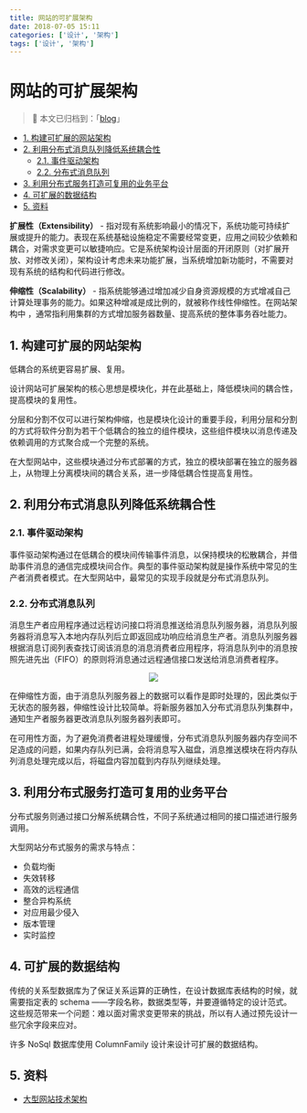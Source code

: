 ```yaml
---
title: 网站的可扩展架构
date: 2018-07-05 15:11
categories: ['设计', '架构']
tags: ['设计', '架构']
---
```


# 网站的可扩展架构

> 📓 本文已归档到：「[blog](https://github.com/dunwu/blog)」

<!-- TOC depthFrom:2 depthTo:3 -->

- [1. 构建可扩展的网站架构](#1-构建可扩展的网站架构)
- [2. 利用分布式消息队列降低系统耦合性](#2-利用分布式消息队列降低系统耦合性)
  - [2.1. 事件驱动架构](#21-事件驱动架构)
  - [2.2. 分布式消息队列](#22-分布式消息队列)
- [3. 利用分布式服务打造可复用的业务平台](#3-利用分布式服务打造可复用的业务平台)
- [4. 可扩展的数据结构](#4-可扩展的数据结构)
- [5. 资料](#5-资料)

<!-- /TOC -->

**扩展性（Extensibility）** - 指对现有系统影响最小的情况下，系统功能可持续扩展或提升的能力。表现在系统基础设施稳定不需要经常变更，应用之间较少依赖和耦合，对需求变更可以敏捷响应。它是系统架构设计层面的开闭原则（对扩展开放、对修改关闭），架构设计考虑未来功能扩展，当系统增加新功能时，不需要对现有系统的结构和代码进行修改。

**伸缩性（Scalability）** - 指系统能够通过增加减少自身资源规模的方式增减自己计算处理事务的能力。如果这种增减是成比例的，就被称作线性伸缩性。在网站架构中 ，通常指利用集群的方式增加服务器数量、提高系统的整体事务吞吐能力。

## 1. 构建可扩展的网站架构

低耦合的系统更容易扩展、复用。

设计网站可扩展架构的核心思想是模块化，并在此基础上，降低模块间的耦合性，提高模块的复用性。

分层和分割不仅可以进行架构伸缩，也是模块化设计的重要手段，利用分层和分割的方式将软件分割为若干个低耦合的独立的组件模块，这些组件模块以消息传递及依赖调用的方式聚合成一个完整的系统。

在大型网站中，这些模块通过分布式部署的方式，独立的模块部署在独立的服务器上，从物理上分离模块间的耦合关系，进一步降低耦合性提高复用性。

## 2. 利用分布式消息队列降低系统耦合性

### 2.1. 事件驱动架构

事件驱动架构通过在低耦合的模块间传输事件消息，以保持模块的松散耦合，并借助事件消息的通信完成模块间合作。典型的事件驱动架构就是操作系统中常见的生产者消费者模式。在大型网站中，最常见的实现手段就是分布式消息队列。

### 2.2. 分布式消息队列

消息生产者应用程序通过远程访问接口将消息推送给消息队列服务器，消息队列服务器将消息写入本地内存队列后立即返回成功响应给消息生产者。消息队列服务器根据消息订阅列表查找订阅该消息的消息消费者应用程序，将消息队列中的消息按照先进先出（FIFO）的原则将消息通过远程通信接口发送给消息消费者程序。

<div align="center">
<img src="http://dunwu.test.upcdn.net/cs/java/javaweb/architecture/分布式消息队列架构原理.png!zp" />
</div>

在伸缩性方面，由于消息队列服务器上的数据可以看作是即时处理的，因此类似于无状态的服务器，伸缩性设计比较简单。将新服务器加入分布式消息队列集群中，通知生产者服务器更改消息队列服务器列表即可。

在可用性方面，为了避免消费者进程处理缓慢，分布式消息队列服务器内存空间不足造成的问题，如果内存队列已满，会将消息写入磁盘，消息推送模块在将内存队列消息处理完成以后，将磁盘内容加载到内存队列继续处理。

## 3. 利用分布式服务打造可复用的业务平台

分布式服务则通过接口分解系统耦合性，不同子系统通过相同的接口描述进行服务调用。

大型网站分布式服务的需求与特点：

- 负载均衡
- 失效转移
- 高效的远程通信
- 整合异构系统
- 对应用最少侵入
- 版本管理
- 实时监控

## 4. 可扩展的数据结构

传统的关系型数据库为了保证关系运算的正确性，在设计数据库表结构的时候，就需要指定表的 schema ——字段名称，数据类型等，并要遵循特定的设计范式。这些规范带来一个问题：难以面对需求变更带来的挑战，所以有人通过预先设计一些冗余字段来应对。

许多 NoSql 数据库使用 ColumnFamily 设计来设计可扩展的数据结构。

## 5. 资料

- [大型网站技术架构](https://item.jd.com/11322972.html)
